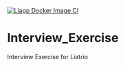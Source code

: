 [![Liapp Docker Image CI](https://github.com/MichaelDavisLiatrioInterview/Interview_Exercise/actions/workflows/docker_actions.yml/badge.svg?branch=master)](https://github.com/MichaelDavisLiatrioInterview/Interview_Exercise/actions/workflows/docker_actions.yml)

# Interview_Exercise
Interview Exercise for Liatrio
